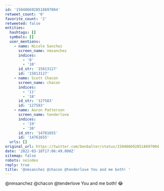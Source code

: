 ```yaml
---
id: '1504866928518697004'
retweet_count: '0'
favorite_count: '2'
retweeted: false
entities:
  hashtags: []
  symbols: []
  user_mentions:
    - name: Nicole Sanchez
      screen_name: nmsanchez
      indices:
        - '0'
        - '10'
      id_str: '15813127'
      id: '15813127'
    - name: Scott Chacon
      screen_name: chacon
      indices:
        - '11'
        - '18'
      id_str: '127583'
      id: '127583'
    - name: Aaron Patterson
      screen_name: tenderlove
      indices:
        - '19'
        - '30'
      id_str: '14761655'
      id: '14761655'
  urls: []
original_url: https://twitter.com/benbalter/status/1504866928518697004
date: '2022-03-18T17:06:49.000Z'
sitemap: false
robots: noindex
reply: true
title: '@nmsanchez @chacon @tenderlove You and me both! '
---
```


@nmsanchez @chacon @tenderlove You and me both! 😂